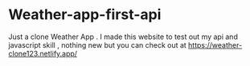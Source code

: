 # Weather-app-first-api
Just a clone Weather App . I made this website to test out my api and javascript skill , nothing new but you can check out at https://weather-clone123.netlify.app/

